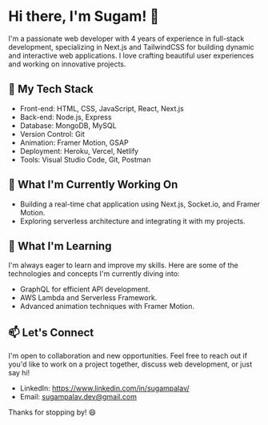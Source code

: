 # Hi there, I'm Sugam! 👋

I'm a passionate web developer with 4 years of experience in full-stack development, specializing in Next.js and TailwindCSS for building dynamic and interactive web applications. I love crafting beautiful user experiences and working on innovative projects.

## 🔧 My Tech Stack

- Front-end: HTML, CSS, JavaScript, React, Next.js
- Back-end: Node.js, Express
- Database: MongoDB, MySQL
- Version Control: Git
- Animation: Framer Motion, GSAP
- Deployment: Heroku, Vercel, Netlify
- Tools: Visual Studio Code, Git, Postman

## 🚀 What I'm Currently Working On

- Building a real-time chat application using Next.js, Socket.io, and Framer Motion.
- Exploring serverless architecture and integrating it with my projects.

## 🌱 What I'm Learning

I'm always eager to learn and improve my skills. Here are some of the technologies and concepts I'm currently diving into:

- GraphQL for efficient API development.
- AWS Lambda and Serverless Framework.
- Advanced animation techniques with Framer Motion.

## 📫 Let's Connect

I'm open to collaboration and new opportunities. Feel free to reach out if you'd like to work on a project together, discuss web development, or just say hi!

- LinkedIn: https://www.linkedin.com/in/sugampalav/
- Email: sugampalav.dev@gmail.com

Thanks for stopping by! 😄
